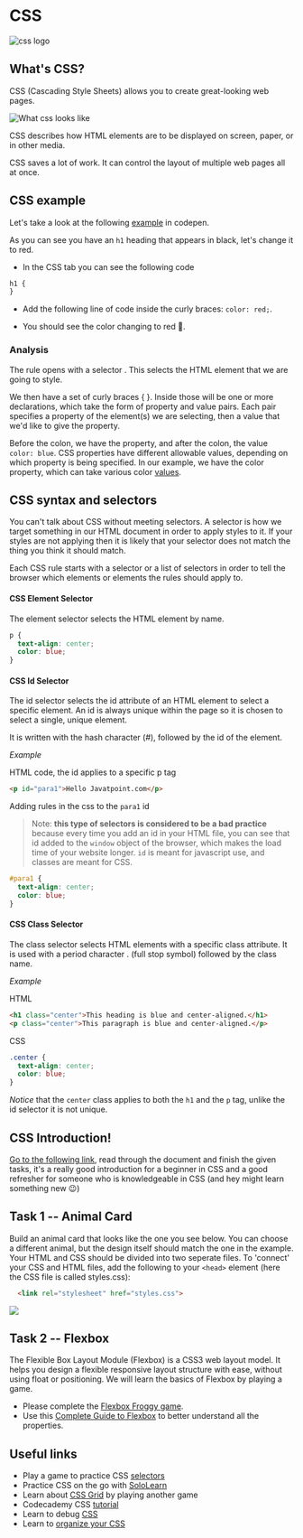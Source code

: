 # CSS

![css logo](https://user-images.githubusercontent.com/22002193/69540470-55a77800-0f8f-11ea-9898-0acd26043695.png)


## What's CSS?

CSS (Cascading Style Sheets) allows you to create great-looking web pages.

![What css looks like](https://user-images.githubusercontent.com/22002193/69540398-2c86e780-0f8f-11ea-9b64-812ed09956fc.jpg)

CSS describes how HTML elements are to be displayed on screen, paper, or in other media.

CSS saves a lot of work. It can control the layout of multiple web pages all at once.

## CSS example

Let's take a look at the following [example](https://codepen.io/shiryz/pen/VwwOBGa?editors=1100#0) in codepen.

As you can see you have an `h1` heading that appears in black, let's change it to red.

- In the CSS tab you can see the following code

```css
h1 {
}
```

- Add the following line of code inside the curly braces: `color: red;`.

- You should see the color changing to red :tada:.

### Analysis

The rule opens with a selector . This selects the HTML element that we are going to style.

We then have a set of curly braces { }. Inside those will be one or more declarations, which take the form of property and value pairs. Each pair specifies a property of the element(s) we are selecting, then a value that we'd like to give the property.

Before the colon, we have the property, and after the colon, the value `color: blue`. CSS properties have different allowable values, depending on which property is being specified. In our example, we have the color property, which can take various color [values](https://developer.mozilla.org/en-US/docs/Learn/CSS/Building_blocks/Values_and_units#Color).

## CSS syntax and selectors

You can't talk about CSS without meeting selectors. A selector is how we target something in our HTML document in order to apply styles to it. If your styles are not applying then it is likely that your selector does not match the thing you think it should match.

Each CSS rule starts with a selector or a list of selectors in order to tell the browser which elements or elements the rules should apply to.

#### CSS Element Selector

The element selector selects the HTML element by name.

```css
p {
  text-align: center;
  color: blue;
}
```

#### CSS Id Selector

The id selector selects the id attribute of an HTML element to select a specific element. An id is always unique within the page so it is chosen to select a single, unique element.

It is written with the hash character (#), followed by the id of the element.

_Example_

HTML code, the id applies to a specific p tag

```html
<p id="para1">Hello Javatpoint.com</p>
```

Adding rules in the css to the `para1` id

> Note: **this type of selectors is considered to be a bad practice** because every time you add an id in your HTML file, you can see that id added to the `window` object of the browser, which makes the load time of your website longer. `id` is meant for javascript use, and classes are meant for CSS.

```css
#para1 {
  text-align: center;
  color: blue;
}
```

#### CSS Class Selector

The class selector selects HTML elements with a specific class attribute. It is used with a period character . (full stop symbol) followed by the class name.

_Example_

HTML

```html
<h1 class="center">This heading is blue and center-aligned.</h1>
<p class="center">This paragraph is blue and center-aligned.</p>
```

CSS

```css
.center {
  text-align: center;
  color: blue;
}
```

_Notice_ that the `center` class applies to both the `h1` and the `p` tag, unlike the id selector it is not unique.

## CSS Introduction!

[Go to the following link](./css-intro.md), read through the document and finish the given tasks, it's a really good introduction for a beginner in CSS and a good refresher for someone who is knowledgeable in CSS (and hey might learn something new :wink:)

## Task 1 -- Animal Card

Build an animal card that looks like the one you see below. You can choose a different animal, but the design itself should match the one in the example. Your HTML and CSS should be divided into two seperate files. To 'connect' your CSS and HTML files, add the following to your `<head>` element (here the CSS file is called styles.css):  

```html
  <link rel="stylesheet" href="styles.css">
  ```



![](https://i.imgur.com/zWfTYD1.png)

## Task 2 -- Flexbox

The Flexible Box Layout Module (Flexbox) is a CSS3 web layout model. It helps you design a flexible responsive layout structure with ease, without using float or positioning. We will learn the basics of Flexbox by playing a game.

* Please complete the [Flexbox Froggy game](https://flexboxfroggy.com/).
* Use this [Complete Guide to Flexbox](https://css-tricks.com/snippets/css/a-guide-to-flexbox/) to better understand all the properties.


## Useful links 

* Play a game to practice CSS [selectors](https://flukeout.github.io/)
* Practice CSS on the go with [SoloLearn](https://www.sololearn.com/Course/CSS/) 
* Learn about [CSS Grid](https://cssgridgarden.com/) by playing another game
* Codecademy CSS [tutorial](https://www.codecademy.com/learn/learn-css)
* Learn to debug [CSS](https://developer.mozilla.org/en-US/docs/Learn/CSS/Building_blocks/Debugging_CSS)
* Learn to [organize your CSS](https://developer.mozilla.org/en-US/docs/Learn/CSS/Building_blocks/Organizing) 
